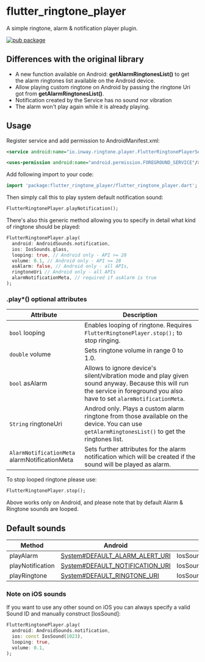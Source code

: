 # flutter_ringtone_player

A simple ringtone, alarm & notification player plugin.

[![pub package](https://img.shields.io/pub/v/flutter_ringtone_player.svg)](https://pub.dartlang.org/packages/flutter_ringtone_player)

## Differences with the original library

* A new function available on Android: **getAlarmRingtonesList()** to get the alarm ringtones list available on the Android device.
* Allow playing custom ringtone on Android by passing the ringtone Uri got from **getAlarmRingtonesList()**.
* Notification created by the Service has no sound nor vibration
* The alarm won't play again while it is already playing.

## Usage

Register service and add permission to AndroidManifest.xml:

```xml
<service android:name="io.inway.ringtone.player.FlutterRingtonePlayerService"/>

<uses-permission android:name="android.permission.FOREGROUND_SERVICE"/>
```

Add following import to your code:

```dart
import 'package:flutter_ringtone_player/flutter_ringtone_player.dart';
```

Then simply call this to play system default notification sound:

```dart
FlutterRingtonePlayer.playNotification();
```

There's also this generic method allowing you to specify in detail what kind of ringtone should be played:

```dart
FlutterRingtonePlayer.play(
  android: AndroidSounds.notification,
  ios: IosSounds.glass,
  looping: true, // Android only - API >= 28
  volume: 0.1, // Android only - API >= 28
  asAlarm: false, // Android only - all APIs,
  ringtoneUri // Android only - all APIs
  alarmNotificationMeta, // required if asAlarm is true
);

```

### .play*() optional attributes

| Attribute       |  Description |
| --------------  | ------------ |
| `bool` looping  | Enables looping of ringtone. Requires `FlutterRingtonePlayer.stop();` to stop ringing. |
| `double` volume | Sets ringtone volume in range 0 to 1.0. |
| `bool` asAlarm  | Allows to ignore device's silent/vibration mode and play given sound anyway. Because this will run the service in foreground you also have to set `alarmNotificationMeta`. |
| `String` ringtoneUri | Androd only. Plays a custom alarm ringtone from those available on the device. You can use `getAlarmRingtonesList()` to get the ringtones list. |
| `AlarmNotificationMeta` alarmNotificationMeta  | Sets further attributes for the alarm notification which will be created if the sound will be played as alarm. |


To stop looped ringtone please use:

```dart
FlutterRingtonePlayer.stop();
```

Above works only on Android, and please note that by default Alarm & Ringtone sounds are looped.

## Default sounds

| Method           | Android | iOS |
| ---------------- | ------- | --- |
| playAlarm        | [System#DEFAULT_ALARM_ALERT_URI](https://developer.android.com/reference/android/provider/Settings.System.html#DEFAULT_ALARM_ALERT_URI) | IosSounds.alarm |
| playNotification | [System#DEFAULT_NOTIFICATION_URI](https://developer.android.com/reference/android/provider/Settings.System.html#DEFAULT_NOTIFICATION_URI) | IosSounds.triTone |
| playRingtone     | [System#DEFAULT_RINGTONE_URI](https://developer.android.com/reference/android/provider/Settings.System.html#DEFAULT_RINGTONE_URI) | IosSounds.electronic |

### Note on iOS sounds

If you want to use any other sound on iOS you can always specify a valid Sound ID and manually construct [IosSound]:

```dart
FlutterRingtonePlayer.play(
  android: AndroidSounds.notification,
  ios: const IosSound(1023),
  looping: true,
  volume: 0.1,
);
```
